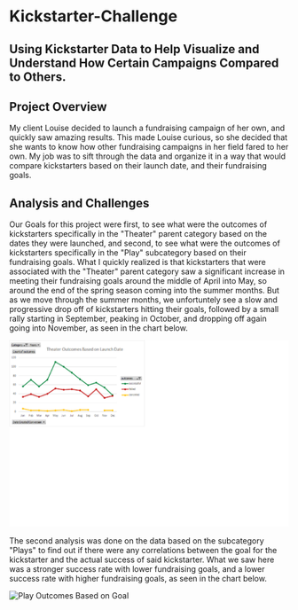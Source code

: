 # Kickstarter-Challenge
## Using Kickstarter Data to Help Visualize and Understand How Certain Campaigns Compared to Others.

## Project Overview

   My client Louise decided to launch a fundraising campaign of her own, and quickly saw amazing results. This made Louise curious, so she decided that she wants to know how other fundraising campaigns in her field fared to her own. My job was to sift through the data and organize it in a way that would compare kickstarters based on their launch date, and their fundraising goals.   

## Analysis and Challenges

   Our Goals for this project were first, to see what were the outcomes of kickstarters specifically in the "Theater" parent category based on the dates they were launched, and second, to see what were the outcomes of kickstarters specifically in the "Play" subcategory based on their fundraising goals. What I quickly realized is that kickstarters that were associated with the "Theater" parent category saw a significant increase in meeting their fundraising goals around the middle of April into May, so around the end of the spring season coming into the summer months. But as we move through the summer months, we unfortuntely see a slow and progressive drop off of kickstarters hitting their goals, followed by a small rally starting in September, peaking in October, and dropping off again going into November, as seen in the chart below. 
  
![Theater Outcomes Based on Launch Date](https://github.com/lrngdtascinc/Kickstarter-Challenge/blob/main/Theater_Outcomes_vs_Launch.png)  

   The second analysis was done on the data based on the subcategory "Plays" to find out if there were any correlations between the goal for the kickstarter and the actual success of said kickstarter. What we saw here was a stronger success rate with lower fundraising goals, and a lower success rate with higher fundraising goals, as seen in the chart below.
   
   ![Play Outcomes Based on Goal]()
